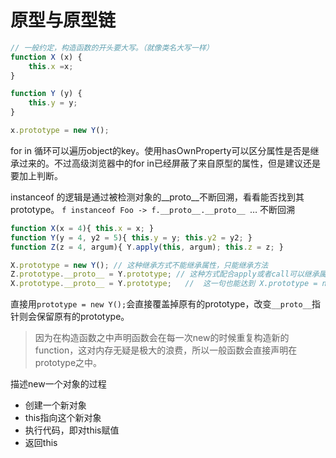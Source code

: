 # 原型与原型链
```js
// 一般约定，构造函数的开头要大写。（就像类名大写一样）
function X (x) {
	this.x =x;
}

function Y (y) {
	this.y = y;
}

x.prototype = new Y();
```

for in 循环可以遍历object的key。使用hasOwnProperty可以区分属性是否是继承过来的。不过高级浏览器中的for in已经屏蔽了来自原型的属性，但是建议还是要加上判断。

instanceof 的逻辑是通过被检测对象的__proto__不断回溯，看看能否找到其prototype。
`f instanceof Foo -> f.__proto__.__proto__ `… 不断回溯

```js
function X(x = 4){ this.x = x; }
function Y(y = 4, y2 = 5){ this.y = y; this.y2 = y2; }
function Z(z = 4, argum){ Y.apply(this, argum); this.z = z; }

X.prototype = new Y(); // 这种继承方式不能继承属性，只能继承方法
Z.prototype.__proto__ = Y.prototype; // 这种方式配合apply或者call可以继承属性
X.prototype.__proto__ = Y.prototype;   //  这一句也能达到 X.prototype = new Y() 的效果（意思就是这句话也能实现方法的继承）
```
直接用`prototype = new Y();`会直接覆盖掉原有的prototype，改变`__proto__`指针则会保留原有的prototype。

> 因为在构造函数之中声明函数会在每一次new的时候重复构造新的function，这对内存无疑是极大的浪费，所以一般函数会直接声明在prototype之中。

描述new一个对象的过程
* 创建一个新对象
* this指向这个新对象
* 执行代码，即对this赋值
* 返回this